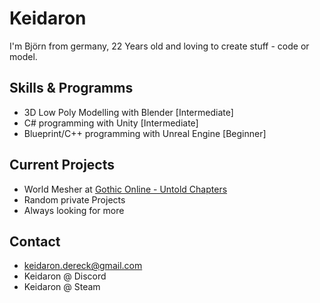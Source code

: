 

# Keidaron # 
I'm Björn from germany, 22 Years old and loving to create stuff - code or model.

## Skills & Programms ##
- 3D Low Poly Modelling with Blender [Intermediate]
- C# programming with Unity [Intermediate]
- Blueprint/C++ programming with Unreal Engine [Beginner]

## Current Projects ##
- World Mesher at [Gothic Online - Untold Chapters](https://gouc.de/gothic-online-untold-chapters/)
- Random private Projects
- Always looking for more

## Contact ##
- keidaron.dereck@gmail.com
- Keidaron @ Discord
- Keidaron @ Steam


<!-- ## Some of my Work ##

<details>
  <summary>>> Gothic Untold Chapters</summary>
  Gothic Untold Chapters is the first project I started working on early 2023.
  It's a multiplayer modification and the biggest Roleplay Server for Gothic.
  
  Since I hadn't much experience with the engine they were working with I had a lot of trouble starting out.
  But the more work I did, the better the results.
  My Tasks are:
  - Cleaning and improving the World overall
  - Creating new locations 
  - Changing current buildings to liking of the player
  <br>
  
  <details>
    <summary>>> Innos Church </summary>
      This was basically my first big project, which took a lot of Time.
      I had to not just build onto the mesh but to clean it first - it was a god damn mess.
      <br>
      <img src="https://github.com/Keidaron/Keidaron/blob/main/Church_001.png">
      <br>
  </details>
</details>
-->


<!---
Keidaron/Keidaron is a ✨ special ✨ repository because its `README.md` (this file) appears on your GitHub profile.
You can click the Preview link to take a look at your changes.
--->
